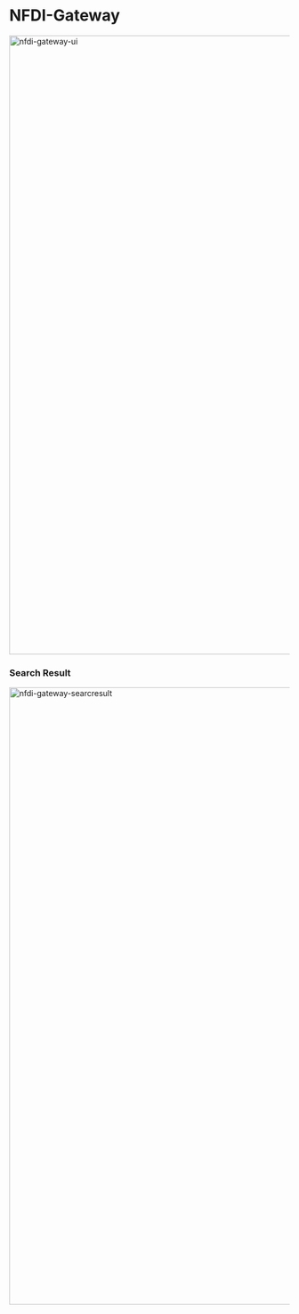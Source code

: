 # NFDI-Gateway

<img width="1111" alt="nfdi-gateway-ui" src="https://github.com/semantic-systems/nfdi-search-engine/assets/58974800/5d805588-c61e-4ca1-a5d7-6f9bc540782a">

### Search Result
<img width="1108" alt="nfdi-gateway-searcresult" src="https://github.com/semantic-systems/nfdi-search-engine/assets/58974800/7b783634-916f-40b7-8fed-19dd19ea09c7">
